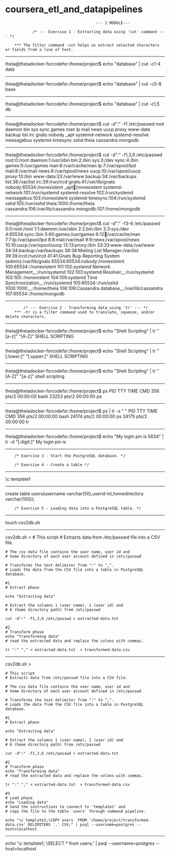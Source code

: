 # coursera_etl_and_datapipelines

											--- 2 MODULE---

				/* --- Exercise 1 - Extracting data using 'cut' command --- */
		
		*** The filter command -cut helps us extract selected characters or fields from a line of text.

---
theia@theiadocker-fsrcodefsr:/home/project$ echo "database" | cut -c1-4
data

---
theia@theiadocker-fsrcodefsr:/home/project$ echo "database" | cut -c5-8
base

---
theia@theiadocker-fsrcodefsr:/home/project$ echo "database" | cut -c1,5
db

---
theia@theiadocker-fsrcodefsr:/home/project$ cut -d":" -f1 /etc/passwd
root
daemon
bin
sys
sync
games
man
lp
mail
news
uucp
proxy
www-data
backup
list
irc
gnats
nobody
_apt
systemd-network
systemd-resolve
messagebus
systemd-timesync
sshd
theia
cassandra
mongodb

---
theia@theiadocker-fsrcodefsr:/home/project$ cut -d":" -f1,3,6 /etc/passwd
root:0:/root
daemon:1:/usr/sbin
bin:2:/bin
sys:3:/dev
sync:4:/bin
games:5:/usr/games
man:6:/var/cache/man
lp:7:/var/spool/lpd
mail:8:/var/mail
news:9:/var/spool/news
uucp:10:/var/spool/uucp
proxy:13:/bin
www-data:33:/var/www
backup:34:/var/backups
list:38:/var/list
irc:39:/run/ircd
gnats:41:/var/lib/gnats
nobody:65534:/nonexistent
_apt:100:/nonexistent
systemd-network:101:/run/systemd
systemd-resolve:102:/run/systemd
messagebus:103:/nonexistent
systemd-timesync:104:/run/systemd
sshd:105:/run/sshd
theia:1000:/home/theia
cassandra:106:/var/lib/cassandra
mongodb:107:/home/mongodb

---
theia@theiadocker-fsrcodefsr:/home/project$ cut -d":" -f3-6 /etc/passwd
0:0:root:/root
1:1:daemon:/usr/sbin
2:2:bin:/bin
3:3:sys:/dev
4:65534:sync:/bin
5:60:games:/usr/games
6:12:man:/var/cache/man
7:7:lp:/var/spool/lpd
8:8:mail:/var/mail
9:9:news:/var/spool/news
10:10:uucp:/var/spool/uucp
13:13:proxy:/bin
33:33:www-data:/var/www
34:34:backup:/var/backups
38:38:Mailing List Manager:/var/list
39:39:ircd:/run/ircd
41:41:Gnats Bug-Reporting System (admin):/var/lib/gnats
65534:65534:nobody:/nonexistent
100:65534::/nonexistent
101:102:systemd Network Management,,,:/run/systemd
102:103:systemd Resolver,,,:/run/systemd
103:105::/nonexistent
104:106:systemd Time Synchronization,,,:/run/systemd
105:65534::/run/sshd
1000:1000:,,,:/home/theia
106:109:Cassandra database,,,:/var/lib/cassandra
107:65534::/home/mongodb

---




			/* --- Exercise 2 - Transforming data using 'tr' --- */
		*** -tr is a filter command used to translate, squeeze, and/or delete characters.

---
theia@theiadocker-fsrcodefsr:/home/project$ echo "Shell Scripting" | tr "[a-z]" "[A-Z]"
SHELL SCRIPTING

---
theia@theiadocker-fsrcodefsr:/home/project$ echo "Shell Scripting" | tr "[:lower:]" "[:upper:]"
SHELL SCRIPTING

---
theia@theiadocker-fsrcodefsr:/home/project$ echo "Shell Scripting" | tr  "[A-Z]" "[a-z]"
shell scripting

---
theia@theiadocker-fsrcodefsr:/home/project$ ps
    PID TTY          TIME CMD
    356 pts/2    00:00:00 bash
  23253 pts/2    00:00:00 ps
  
  
---
theia@theiadocker-fsrcodefsr:/home/project$ ps | tr -s " "
 PID TTY TIME CMD
 356 pts/2 00:00:00 bash
 24174 pts/2 00:00:00 ps
 24175 pts/2 00:00:00 tr
 
---
theia@theiadocker-fsrcodefsr:/home/project$ echo "My login pin is 5634" | tr -d "[:digit:]"
My login pin is

---

	

		/* Exercise 3 - Start the PostgreSQL database. */

		/* Exercise 4 - Create a table */

---
\c template1

---
create table users(username varchar(50),userid int,homedirectory varchar(100));


		/* Exercise 5 - Loading data into a PostgreSQL table. */
		
---
touch csv2db.sh

---
csv2db.sh > 
	# This script
	# Extracts data from /etc/passwd file into a CSV file.

	# The csv data file contains the user name, user id and
	# home directory of each user account defined in /etc/passwd

	# Transforms the text delimiter from ":" to ",".
	# Loads the data from the CSV file into a table in PostgreSQL database.

	#1
	# Extract phase

	echo "Extracting data"

	# Extract the columns 1 (user name), 2 (user id) and 
	# 6 (home directory path) from /etc/passwd

	cut -d":" -f1,3,6 /etc/passwd > extracted-data.txt

	#2
	# Transform phase
	echo "Transforming data"
	# read the extracted data and replace the colons with commas.

	tr ":" "," < extracted-data.txt  > transformed-data.csv


---
csv2db.sh >

	# This script
	# Extracts data from /etc/passwd file into a CSV file.

	# The csv data file contains the user name, user id and
	# home directory of each user account defined in /etc/passwd

	# Transforms the text delimiter from ":" to ",".
	# Loads the data from the CSV file into a table in PostgreSQL database.

	#1
	# Extract phase

	echo "Extracting data"

	# Extract the columns 1 (user name), 2 (user id) and 
	# 6 (home directory path) from /etc/passwd

	cut -d":" -f1,3,6 /etc/passwd > extracted-data.txt

	#2
	# Transform phase
	echo "Transforming data"
	# read the extracted data and replace the colons with commas.

	tr ":" "," < extracted-data.txt  > transformed-data.csv

	#3
	# Load phase
	echo "Loading data"
	# Send the instructions to connect to 'template1' and
	# copy the file to the table 'users' through command pipeline.

	echo "\c template1;\COPY users  FROM '/home/project/transformed-data.csv' DELIMITERS ',' CSV;" | psql --username=postgres --host=localhost



---
echo '\c template1; \\SELECT * from users;' | psql --username=postgres --host=localhost
